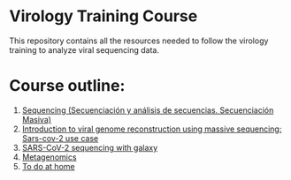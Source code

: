 # Virology Training Course

This repository contains all the resources needed to follow the virology training to analyze viral sequencing data.

# Course outline:

1. [Sequencing (Secuenciación y análisis de secuencias. Secuenciación Masiva)](./slides/path_to_pptx)
2. [Introduction to viral genome reconstruction using massive sequencing: Sars-cov-2 use case
](./slides/bioinfo_analysis_sars-cov-2.pdf)
3. [SARS-CoV-2 sequencing with galaxy](./exercises/SARS-CoV-2_trainig.md)
4. [Metagenomics](./exercises/metagenomics_training.md)
5. [To do at home](./exercises/homeworks.md)

